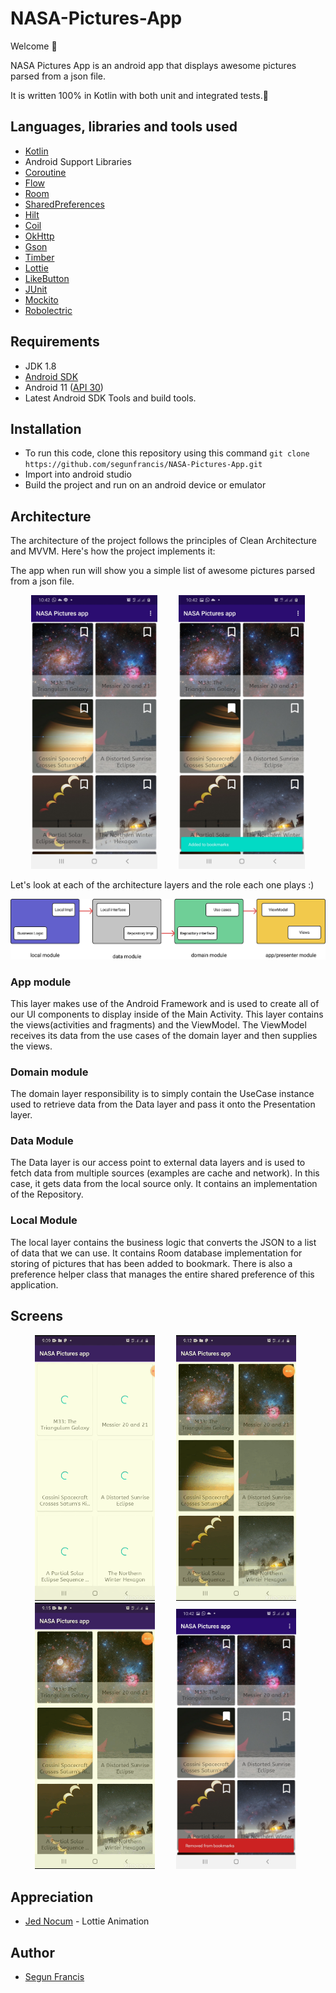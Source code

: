 # NASA-Pictures-App

Welcome 👋 

NASA Pictures App is an android app that displays awesome pictures parsed from a json file.

It is written 100% in Kotlin with both unit and integrated tests.🙂

## Languages, libraries and tools used

* [Kotlin](https://kotlinlang.org/)
* Android Support Libraries
* [Coroutine](https://kotlinlang.org/docs/reference/coroutines-overview.html)
* [Flow](https://kotlinlang.org/docs/reference/coroutines/flow.html)
* [Room](https://developer.android.com/training/data-storage/room)
* [SharedPreferences](https://developer.android.com/training/data-storage/shared-preferences)
* [Hilt](https://developer.android.com/training/dependency-injection/hilt-android)
* [Coil](https://github.com/coil-kt/coil)
* [OkHttp](http://square.github.io/okhttp/)
* [Gson](https://github.com/google/gson)
* [Timber](https://github.com/JakeWharton/timber)
* [Lottie](https://github.com/airbnb/lottie-android)
* [LikeButton](https://github.com/jd-alexander/LikeButton)
* [JUnit](https://junit.org/junit4/)
* [Mockito](http://site.mockito.org/)
* [Robolectric](http://robolectric.org/)

## Requirements

* JDK 1.8
* [Android SDK](https://developer.android.com/studio/index.html)
* Android 11 ([API 30](https://developer.android.com/preview/api-overview.html))
* Latest Android SDK Tools and build tools.

## Installation

* To run this code, clone this repository using this command `git clone https://github.com/segunfrancis/NASA-Pictures-App.git`
* Import into android studio
* Build the project and run on an android device or emulator

## Architecture

The architecture of the project follows the principles of Clean Architecture and MVVM. Here's how the project implements it:


The app when run will show you a simple list of awesome pictures parsed from a json file.
<p align="center">
  <img src="https://github.com/segunfrancis/NASA-Pictures-App/blob/master/art/Screenshot_20210107-224233_NASA%20Pictures%20app.jpg" alt="Drawing" width="40%" hspace="15"/>
  <img src="https://github.com/segunfrancis/NASA-Pictures-App/blob/master/art/Screenshot_20210107-224241_NASA%20Pictures%20app.jpg" alt="Drawing" width="40%" hspace="15"/>
</p>

Let's look at each of the architecture layers and the role each one plays :)

![architecture](https://github.com/segunfrancis/NASA-Pictures-App/blob/master/art/clean%20arch%20graph.png)

### App module

This layer makes use of the Android Framework and is used to create all of our UI components to display inside of the Main Activity. This layer contains the views(activities and fragments) and the ViewModel. The ViewModel receives its data from the use cases of the domain layer and then supplies the views.

### Domain module

The domain layer responsibility is to simply contain the UseCase instance used to retrieve data from the Data layer and pass it onto the Presentation layer.

### Data Module

The Data layer is our access point to external data layers and is used to fetch data from multiple sources (examples are cache and network). In this case, it gets data from the local source only. It contains an implementation of the Repository.

### Local Module

The local layer contains the business logic that converts the JSON to a list of data that we can use. It contains Room database implementation for storing of pictures that has been added to bookmark. There is also a preference helper class that manages the entire shared preference of this application.

## Screens

<ul>
  <img src="https://github.com/segunfrancis/NASA-Pictures-App/blob/master/art/20201119_211044_edited_1.gif" width="40%" alt="Screen3" hspace="15">
  <img src="https://github.com/segunfrancis/NASA-Pictures-App/blob/master/art/20201119_211358_edited_1.gif" width="40%" alt="Screen1" hspace="15">
  <img src="https://github.com/segunfrancis/NASA-Pictures-App/blob/master/art/20201119_211621_edited_1.gif" width="40%" alt="Screen2" hspace="15">
  <img src="https://github.com/segunfrancis/NASA-Pictures-App/blob/master/art/Screenshot_20210107-224258_NASA%20Pictures%20app.jpg" alt="Screenshot" width="40%" hspace="15"/>
</ul>

## Appreciation
* [Jed Nocum](https://lottiefiles.com/17651-swipe-left-to-right) - Lottie Animation

## Author

* [Segun Francis](https://www.linkedin.com/in/segun-francis-302361a1)
